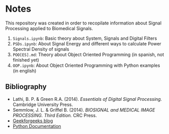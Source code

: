 # Notes

This repository was created in order to recopilate information about Signal Processing applied to Biomedical Signals. 

1. `Signals.ipynb`: Basic theory about System, Signals and Digital Filters
2. `PSDs.ipynb`: About Signal Energy and different ways to calculate Power Spectral Density of signals
3. `POO[ES].md`: Theory about Object Oriented Programming (in spanish, not finished yet)
4. `OOP.ipynb`: About Object Oriented Programming with Python examples (in english)


## Bibliography
- Lathi, B. P. & Green R.A. (2014). _Essentials of Digital Signal Processing._ Cambridge University Press.
- Semmlow, J. L. & Griffel B. (2014). _BIOSIGNAL and MEDICAL IMAGE PROCESSING. Third Edition._ CRC Press.
- [Geekforgeeks blog](www.geeksforgeeks.org)
- [Python Documentation](docs.python.org)